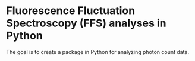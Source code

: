 # Fluorescence Fluctuation Spectroscopy (FFS) analyses in Python

The goal is to create a package in Python for analyzing photon count data.
